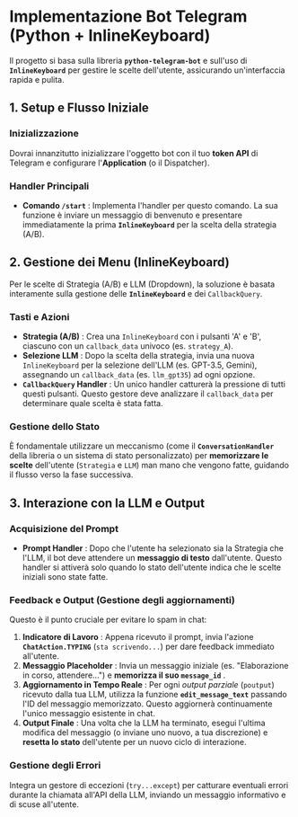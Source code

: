# Implementazione Bot Telegram (Python + InlineKeyboard)

Il progetto si basa sulla libreria **`python-telegram-bot`** e sull'uso di **`InlineKeyboard`** per gestire le scelte dell'utente, assicurando un'interfaccia rapida e pulita.

## 1. Setup e Flusso Iniziale

### Inizializzazione

Dovrai innanzitutto inizializzare l'oggetto bot con il tuo **token API** di Telegram e configurare l'**Application** (o il Dispatcher).

### Handler Principali

* **Comando `/start`** : Implementa l'handler per questo comando. La sua funzione è inviare un messaggio di benvenuto e presentare immediatamente la prima **`InlineKeyboard`** per la scelta della strategia (A/B).

## 2. Gestione dei Menu (InlineKeyboard)

Per le scelte di Strategia (A/B) e LLM (Dropdown), la soluzione è basata interamente sulla gestione delle **`InlineKeyboard`** e dei `CallbackQuery`.

### Tasti e Azioni

* **Strategia (A/B)** : Crea una `InlineKeyboard` con i pulsanti 'A' e 'B', ciascuno con un `callback_data` univoco (es. `strategy_A`).
* **Selezione LLM** : Dopo la scelta della strategia, invia una nuova `InlineKeyboard` per la selezione dell'LLM (es. GPT-3.5, Gemini), assegnando un `callback_data` (es. `llm_gpt35`) ad ogni opzione.
* **`CallbackQuery` Handler** : Un unico handler catturerà la pressione di tutti questi pulsanti. Questo gestore deve analizzare il `callback_data` per determinare quale scelta è stata fatta.

### Gestione dello Stato

È fondamentale utilizzare un meccanismo (come il **`ConversationHandler`** della libreria o un sistema di stato personalizzato) per **memorizzare le scelte** dell'utente (`Strategia` e `LLM`) man mano che vengono fatte, guidando il flusso verso la fase successiva.

## 3. Interazione con la LLM e Output

### Acquisizione del Prompt

* **Prompt Handler** : Dopo che l'utente ha selezionato sia la Strategia che l'LLM, il bot deve attendere un **messaggio di testo** dall'utente. Questo handler si attiverà solo quando lo stato dell'utente indica che le scelte iniziali sono state fatte.

### Feedback e Output (Gestione degli aggiornamenti)

Questo è il punto cruciale per evitare lo spam in chat:

1. **Indicatore di Lavoro** : Appena ricevuto il prompt, invia l'azione **`ChatAction.TYPING`** (`sta scrivendo...`) per dare feedback immediato all'utente.
2. **Messaggio Placeholder** : Invia un messaggio iniziale (es. "Elaborazione in corso, attendere...") e  **memorizza il suo `message_id`** .
3. **Aggiornamento in Tempo Reale** : Per ogni *output parziale* (`poutput`) ricevuto dalla tua LLM, utilizza la funzione **`edit_message_text`** passando l'ID del messaggio memorizzato. Questo aggiornerà continuamente l'unico messaggio esistente in chat.
4. **Output Finale** : Una volta che la LLM ha terminato, esegui l'ultima modifica del messaggio (o inviane uno nuovo, a tua discrezione) e **resetta lo stato** dell'utente per un nuovo ciclo di interazione.

### Gestione degli Errori

Integra un gestore di eccezioni (`try...except`) per catturare eventuali errori durante la chiamata all'API della LLM, inviando un messaggio informativo e di scuse all'utente.
